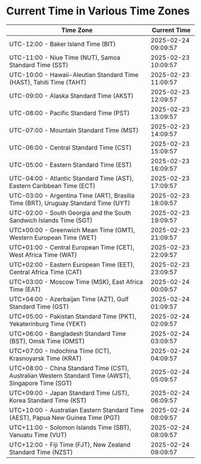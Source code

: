 # Current Time in Various Time Zones

| Time Zone | Current Time |
|-----------|--------------|
| UTC-12:00 - Baker Island Time (BIT) | 2025-02-24 09:09:57 |
| UTC-11:00 - Niue Time (NUT), Samoa Standard Time (SST) | 2025-02-23 10:09:57 |
| UTC-10:00 - Hawaii-Aleutian Standard Time (HAST), Tahiti Time (TAHT) | 2025-02-23 11:09:57 |
| UTC-09:00 - Alaska Standard Time (AKST) | 2025-02-23 12:09:57 |
| UTC-08:00 - Pacific Standard Time (PST) | 2025-02-23 13:09:57 |
| UTC-07:00 - Mountain Standard Time (MST) | 2025-02-23 14:09:57 |
| UTC-06:00 - Central Standard Time (CST) | 2025-02-23 15:09:57 |
| UTC-05:00 - Eastern Standard Time (EST) | 2025-02-23 16:09:57 |
| UTC-04:00 - Atlantic Standard Time (AST), Eastern Caribbean Time (ECT) | 2025-02-23 17:09:57 |
| UTC-03:00 - Argentina Time (ART), Brasília Time (BRT), Uruguay Standard Time (UYT) | 2025-02-23 18:09:57 |
| UTC-02:00 - South Georgia and the South Sandwich Islands Time (SGT) | 2025-02-23 19:09:57 |
| UTC±00:00 - Greenwich Mean Time (GMT), Western European Time (WET) | 2025-02-23 21:09:57 |
| UTC+01:00 - Central European Time (CET), West Africa Time (WAT) | 2025-02-23 22:09:57 |
| UTC+02:00 - Eastern European Time (EET), Central Africa Time (CAT) | 2025-02-23 23:09:57 |
| UTC+03:00 - Moscow Time (MSK), East Africa Time (EAT) | 2025-02-24 00:09:57 |
| UTC+04:00 - Azerbaijan Time (AZT), Gulf Standard Time (GST) | 2025-02-24 01:09:57 |
| UTC+05:00 - Pakistan Standard Time (PKT), Yekaterinburg Time (YEKT) | 2025-02-24 02:09:57 |
| UTC+06:00 - Bangladesh Standard Time (BST), Omsk Time (OMST) | 2025-02-24 03:09:57 |
| UTC+07:00 - Indochina Time (ICT), Krasnoyarsk Time (KRAT) | 2025-02-24 04:09:57 |
| UTC+08:00 - China Standard Time (CST), Australian Western Standard Time (AWST), Singapore Time (SGT) | 2025-02-24 05:09:57 |
| UTC+09:00 - Japan Standard Time (JST), Korea Standard Time (KST) | 2025-02-24 06:09:57 |
| UTC+10:00 - Australian Eastern Standard Time (AEST), Papua New Guinea Time (PGT) | 2025-02-24 08:09:57 |
| UTC+11:00 - Solomon Islands Time (SBT), Vanuatu Time (VUT) | 2025-02-24 08:09:57 |
| UTC+12:00 - Fiji Time (FJT), New Zealand Standard Time (NZST) | 2025-02-24 09:09:57 |
